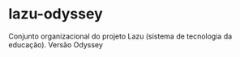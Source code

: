 # lazu-odyssey
Conjunto organizacional do projeto Lazu (sistema de tecnologia da educação). Versão Odyssey
